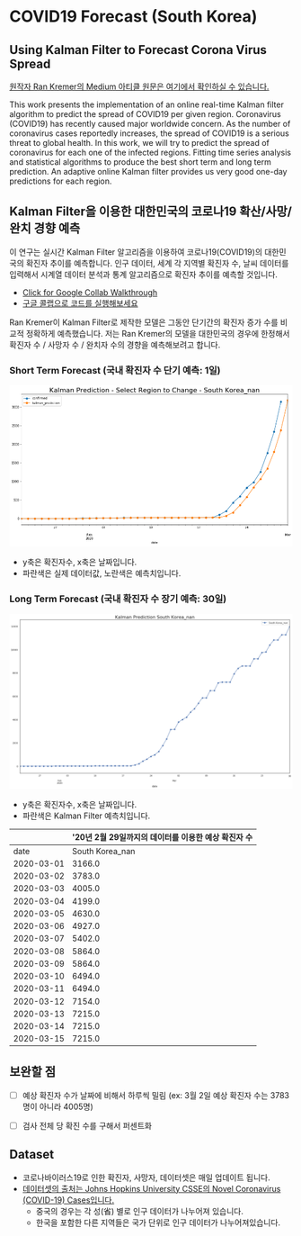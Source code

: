 # COVID19 Forecast (South Korea)



## Using Kalman Filter to Forecast Corona Virus Spread

[원작자 Ran Kremer의 Medium 아티클 원문은 여기에서 확인하실 수 있습니다.](https://medium.com/@rank23/using-kalman-filter-to-predict-corona-virus-spread-72d91b74cc8)

This work presents the implementation of an online real-time Kalman filter algorithm to predict the spread of COVID19 per given region.
Coronavirus (COVID19) has recently caused major worldwide concern.
As the number of coronavirus cases reportedly increases, the spread of COVID19 is a serious threat to global health. 
In this work, we will try to predict the spread of coronavirus for each one of the infected regions. 
Fitting time series analysis and statistical algorithms to produce the best short term and long term prediction. 
An adaptive online Kalman filter provides us very good one-day predictions for each region.


## Kalman Filter을 이용한 대한민국의 코로나19 확산/사망/완치 경향 예측

이 연구는 실시간 Kalman Filter 알고리즘을 이용하여 코로나19(COVID19)의 대한민국의 확진자 추이를 예측합니다. 인구 데이터, 세계 각 지역별 확진자 수, 날씨 데이터를 입력해서 시계열 데이터 분석과 통계 알고리즘으로  확진자 추이를 예측할 것입니다. 

- [Click for Google Collab Walkthrough](https://drive.google.com/file/d/1C9hAgLVQpSw4JFZLjXV8xANfHWXMToQg/view?usp=sharing)
- [구글 콜랩으로 코드를 실행해보세요](https://drive.google.com/file/d/1C9hAgLVQpSw4JFZLjXV8xANfHWXMToQg/view?usp=sharing)

Ran Kremer이 Kalman Filter로 제작한 모델은 그동안 단기간의 확진자 증가 수를 비교적 정확하게 예측했습니다. 저는 Ran Kremer의 모델을 대한민국의 경우에 한정해서 확진자 수 / 사망자 수 / 완치자 수의 경향을 예측해보려고 합니다. 


### Short Term Forecast (국내 확진자 수 단기 예측: 1일)

![200229shortterm](200229shortterm.png)

- y축은 확진자수, x축은 날짜입니다.
- 파란색은 실제 데이터값, 노란색은 예측치입니다. 


### Long Term Forecast (국내 확진자 수 장기 예측: 30일)

![200229longterm](200229longterm.png)

- y축은 확진자수, x축은 날짜입니다.
- 파란색은 Kalman Filter 예측치입니다.


|            | '20년 2월 29일까지의 데이터를 이용한 예상 확진자 수 |
| :--------- | :-------------------------------------------------- |
| date       | South Korea_nan                                     |
| 2020-03-01 | 3166.0                                              |
| 2020-03-02 | 3783.0                                              |
| 2020-03-03 | 4005.0                                              |
| 2020-03-04 | 4199.0                                              |
| 2020-03-05 | 4630.0                                              |
| 2020-03-06 | 4927.0                                              |
| 2020-03-07 | 5402.0                                              |
| 2020-03-08 | 5864.0                                              |
| 2020-03-09 | 5864.0                                              |
| 2020-03-10 | 6494.0                                              |
| 2020-03-11 | 6494.0                                              |
| 2020-03-12 | 7154.0                                              |
| 2020-03-13 | 7215.0                                              |
| 2020-03-14 | 7215.0                                              |
| 2020-03-15 | 7215.0                                              |


## 보완할 점
- [ ] 예상 확진자 수가 날짜에 비해서 하루씩 밀림 (ex: 3월 2일 예상 확진자 수는 3783명이 아니라 4005명)
- [ ] 검사 전체 당 확진 수를 구해서 퍼센트화


## Dataset
- 코로나바이러스19로 인한 확진자, 사망자, 데이터셋은 매일 업데이트 됩니다. 
- [데이터셋의 출처는 Johns Hopkins University CSSE의 Novel Coronavirus (COVID-19) Cases입니다.](https://github.com/CSSEGISandData/COVID-19)
  - 중국의 경우는 각 성(省) 별로 인구 데이터가 나누어져 있습니다.
  - 한국을 포함한 다른 지역들은 국가 단위로 인구 데이터가 나누어져있습니다.
